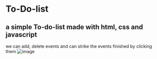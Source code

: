 # To-Do-list
## a simple To-do-list made with html, css and javascript
we can add, delete events and can strike the events finished by clicking them
![image](https://user-images.githubusercontent.com/82283347/114296415-ee795d80-9ac8-11eb-85eb-0cc4caf98592.png)

